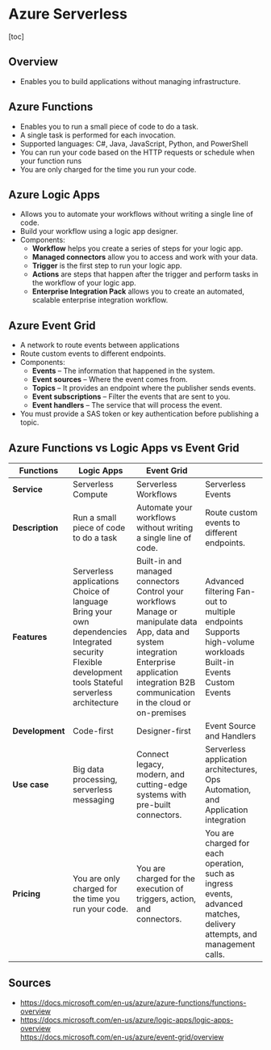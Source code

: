 # Azure Serverless

[toc]

## Overview

- Enables you to build applications without managing infrastructure.

## Azure Functions

- Enables you to run a small piece of code to do a task.
- A single task is performed for each invocation.
- Supported languages: C#, Java, JavaScript, Python, and PowerShell
- You can run your code based on the HTTP requests or schedule when your function runs
- You are only charged for the time you run your code.

## Azure Logic Apps

- Allows you to automate your workflows without writing a single line of code.
- Build your workflow using a logic app designer.
- Components:
  - **Workflow** helps you create a series of steps for your logic app.
  - **Managed connectors** allow you to access and work with your data.
  - **Trigger** is the first step to run your logic app. 
  - **Actions** are steps that happen after the trigger and perform tasks in the workflow of your logic app.
  - **Enterprise Integration Pack** allows you to create an automated, scalable enterprise integration workflow.

 ## Azure Event Grid 

- A network to route events between applications
- Route custom events to different endpoints.
- Components:
  - **Events** – The information that happened in the system.
  - **Event sources** – Where the event comes from.
  - **Topics** – It provides an endpoint where the publisher sends events.
  - **Event subscriptions** – Filter the events that are sent to you.
  - **Event handlers** – The service that will process the event.
- You must provide a SAS token or key authentication before publishing a topic.

## Azure Functions vs Logic Apps vs Event Grid

| **Functions**   | **Logic Apps**                                               | **Event Grid**                                               |                                                              |
| --------------- | ------------------------------------------------------------ | ------------------------------------------------------------ | ------------------------------------------------------------ |
| **Service**     | Serverless Compute                                           | Serverless Workflows                                         | Serverless Events                                            |
| **Description** | Run a small piece of code to do a task                       | Automate your workflows without writing a single line of code. | Route custom events to different endpoints.                  |
| **Features**    | Serverless applications Choice of language Bring your own dependencies Integrated security Flexible development tools Stateful serverless architecture | Built-in and managed connectors Control your workflows Manage or manipulate data App, data and system integration Enterprise application integration B2B communication in the cloud or on-premises | Advanced filtering Fan-out to multiple endpoints Supports high-volume workloads Built-in Events Custom Events |
| **Development** | Code-first                                                   | Designer-first                                               | Event Source and Handlers                                    |
| **Use case**    | Big data processing, serverless messaging                    | Connect legacy, modern, and cutting-edge systems with pre-built connectors. | Serverless application architectures, Ops Automation, and Application integration |
| **Pricing**     | You are only charged for the time you run your code.         | You are charged for the execution of triggers, action, and connectors. | You are charged for each operation, such as ingress events, advanced matches, delivery attempts, and management calls. |


## Sources

- https://docs.microsoft.com/en-us/azure/azure-functions/functions-overview   
- https://docs.microsoft.com/en-us/azure/logic-apps/logic-apps-overview   
  https://docs.microsoft.com/en-us/azure/event-grid/overview